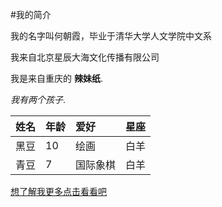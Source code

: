 #我的简介

<p>我的名字叫何朝霞，毕业于清华大学人文学院中文系</p>
<p>我来自北京星辰大海文化传播有限公司<br>


我是来自重庆的 <strong>辣妹纸</strong>.

<em>我有两个孩子</em>.

| 姓名 | 年龄 | 爱好 | 星座 |
| ---- | ---- | :---   | ---- |
| 黑豆  | 10   | 绘画    | 白羊 |
| 青豆  | 7    | 国际象棋 | 白羊 |

[想了解我更多点击看看吧](http://economy.gmw.cn/2017-09/13/content_26147442.htm)














